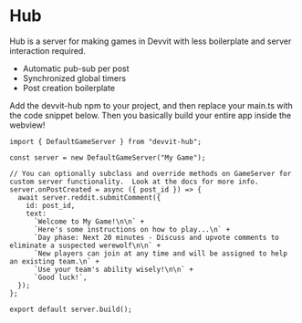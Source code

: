 # Hub

Hub is a server for making games in Devvit with less boilerplate and server interaction required.

- Automatic pub-sub per post
- Synchronized global timers
- Post creation boilerplate

Add the devvit-hub npm to your project, and then replace your main.ts with the code snippet below. Then you basically build your
entire app inside the webview!

```tsx
import { DefaultGameServer } from "devvit-hub";

const server = new DefaultGameServer("My Game");

// You can optionally subclass and override methods on GameServer for custom server functionality.  Look at the docs for more info.
server.onPostCreated = async ({ post_id }) => {
  await server.reddit.submitComment({
    id: post_id,
    text:
      `Welcome to My Game!\n\n` +
      `Here's some instructions on how to play...\n` +
      `Day phase: Next 20 minutes - Discuss and upvote comments to eliminate a suspected werewolf\n\n` +
      `New players can join at any time and will be assigned to help an existing team.\n` +
      `Use your team's ability wisely!\n\n` +
      `Good luck!`,
  });
};

export default server.build();
```
